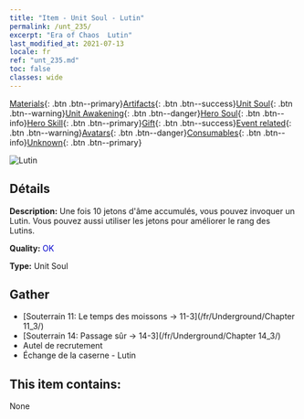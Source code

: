 ```yaml
---
title: "Item - Unit Soul - Lutin"
permalink: /unt_235/
excerpt: "Era of Chaos  Lutin"
last_modified_at: 2021-07-13
locale: fr
ref: "unt_235.md"
toc: false
classes: wide
---
```

 [Materials](/ItemsFR/){: .btn .btn--primary}[Artifacts](/ItemsFR/Artifacts/){: .btn .btn--success}[Unit Soul](/ItemsFR/UnitSoul/){: .btn .btn--warning}[Unit Awakening](/ItemsFR/UnitAwakening/){: .btn .btn--danger}[Hero Soul](/ItemsFR/HeroSoul/){: .btn .btn--info}[Hero Skill](/ItemsFR/HeroSkill/){: .btn .btn--primary}[Gift](/ItemsFR/Gift/){: .btn .btn--success}[Event related](/ItemsFR/Events/){: .btn .btn--warning}[Avatars](/ItemsFR/Avatars/){: .btn .btn--danger}[Consumables](/ItemsFR/Consumables/){: .btn .btn--info}[Unknown](/ItemsFR/Unknown/){: .btn .btn--primary}

 ![Lutin](/images/u/ti_xiaoyaojing.jpg)

## Détails
 **Description:** Une fois 10 jetons d'âme accumulés, vous pouvez invoquer un Lutin. Vous pouvez aussi utiliser les jetons pour améliorer le rang des Lutins.

 **Quality:** <span style="color: #0000CD">OK</span>

 **Type:** Unit Soul

## Gather

*    [Souterrain 11: Le temps des moissons -> 11-3](/fr/Underground/Chapter 11_3/) 
*    [Souterrain 14: Passage sûr -> 14-3](/fr/Underground/Chapter 14_3/) 
*    Autel de recrutement 
*    Échange de la caserne - Lutin 

## This item contains:

  None

